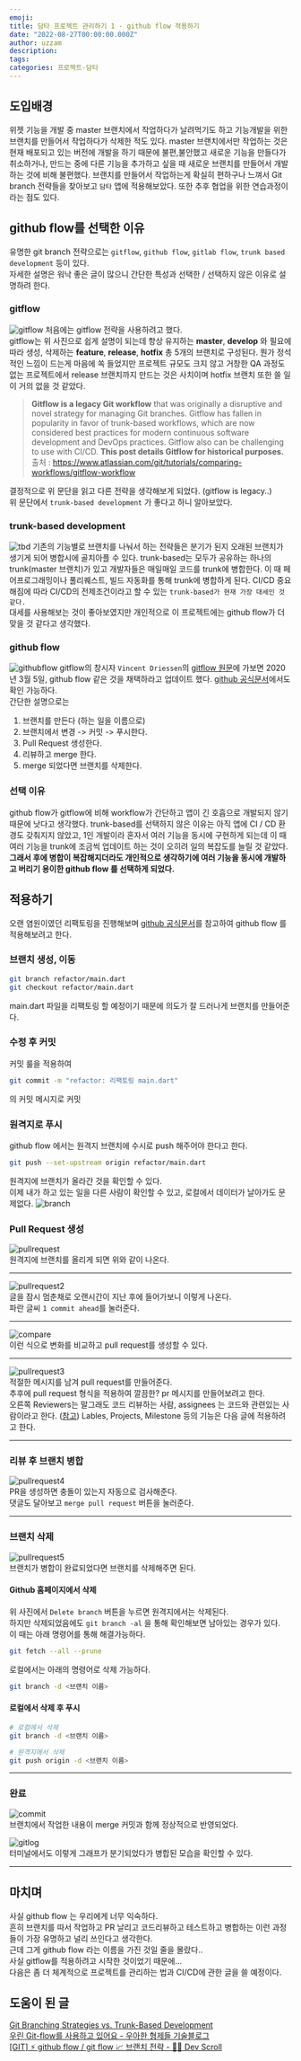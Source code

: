 ```yaml
---
emoji: 
title: 담타 프로젝트 관리하기 1 - github flow 적용하기
date: "2022-08-27T00:00:00.000Z"
author: uzzam
description: 
tags: 
categories: 프로젝트-담타
---
```


## 도입배경
위젯 기능을 개발 중 master 브랜치에서 작업하다가 날려먹기도 하고 기능개발을 위한 브랜치를 만들어서 작업하다가 삭제한 적도 있다. master 브랜치에서만 작업하는 것은 현재 배포되고 있는 버전에 개발을 하기 때문에 불편,불안했고 새로운 기능을 만들다가 취소하거나, 만드는 중에 다른 기능을 추가하고 싶을 때 새로운 브랜치를 만들어서 개발하는 것에 비해 불편했다. 브랜치를 만들어서 작업하는게 확실히 편하구나 느껴서 Git branch 전략들을 찾아보고 `담타` 앱에 적용해보았다. 또한 추후 협업을 위한 연습과정이라는 점도 있다.

## github flow를 선택한 이유

유명한 git branch 전략으로는 `gitflow`, `github flow`, `gitlab flow`, `trunk based development` 등이 있다.   
자세한 설명은 워낙 좋은 글이 많으니 간단한 특성과 선택한 / 선택하지 않은 이유로 설명하려 한다.

### gitflow
![gitflow](/images/gitflow.png)
처음에는 gitflow 전략을 사용하려고 했다.  
gitflow는 위 사진으로 쉽게 설명이 되는데 항상 유지하는 **master**, **develop** 와 필요에 따라 생성, 삭제하는 **feature**, **release**, **hotfix** 총 5개의 브랜치로 구성된다. 뭔가 정석적인 느낌이 드는게 마음에 쏙 들었지만 프로젝트 규모도 크지 않고 거창한 QA 과정도 없는 프로젝트에서 release 브랜치까지 만드는 것은 사치이며 hotfix 브랜치 또한 쓸 일이 거의 없을 것 같았다.
> **Gitflow is a legacy Git workflow** that was originally a disruptive and novel strategy for managing Git branches. Gitflow has fallen in popularity in favor of trunk-based workflows, which are now considered best practices for modern continuous software development and DevOps practices. Gitflow also can be challenging to use with CI/CD. **This post details Gitflow for historical purposes.**  
> 출처 : https://www.atlassian.com/git/tutorials/comparing-workflows/gitflow-workflow

결정적으로 위 문단을 읽고 다른 전략을 생각해보게 되었다. (gitflow is legacy..)  
위 문단에서 `trunk-based development` 가 좋다고 하니 알아보았다.

### trunk-based development  
![tbd](/images/trunkbased.png)
기존의 기능별로 브랜치를 나눠서 하는 전략들은 분기가 된지 오래된 브랜치가 생기게 되어 병합시에 골치아플 수 있다. trunk-based는 모두가 공유하는 하나의 trunk(master 브랜치)가 있고 개발자들은 매일매일 코드를 trunk에 병합한다. 이 때 페어프로그래밍이나 풀리퀘스트, 빌드 자동화를 통해 trunk에 병합하게 된다. CI/CD 중요해짐에 따라 CI/CD의 전제조건이라고 할 수 있는 `trunk-based가 현재 가장 대세인 것 같다.`  
대세를 사용해보는 것이 좋아보였지만 개인적으로 이 프로젝트에는 github flow가 더 맞을 것 같다고 생각했다.

### github flow
![githubflow](/images/githubflow.png)
gitflow의 창시자 `Vincent Driessen`의 [gitflow 원문](https://nvie.com/posts/a-successful-git-branching-model/)에 가보면 2020년 3월 5일, github flow 같은 것을 채택하라고 업데이트 했다. [github 공식문서](https://docs.github.com/en/get-started/quickstart/github-flow)에서도 확인 가능하다.  
간단한 설명으로는
1. 브랜치를 만든다 (하는 일을 이름으로)
2. 브랜치에서 변경 -> 커밋 -> 푸시한다.
3. Pull Request 생성한다.
4. 리뷰하고 merge 한다.
5. merge 되었다면 브랜치를 삭제한다.

### 선택 이유
github flow가 gitflow에 비해 workflow가 간단하고 앱이 긴 호흡으로 개발되지 않기 때문에 낫다고 생각했다. 
trunk-based를 선택하지 않은 이유는 아직 앱에 CI / CD 환경도 갖춰지지 않았고, 1인 개발이라 혼자서 여러 기능을 동시에 구현하게 되는데 이 때 여러 기능을 trunk에 조금씩 업데이트 하는 것이 오히려 일의 복잡도를 늘릴 것 같았다.  
**그래서 후에 병합이 복잡해지더라도 개인적으로 생각하기에 여러 기능을 동시에 개발하고 버리기 용이한 github flow 를 선택하게 되었다.**

## 적용하기
오랜 염원이였던 리팩토링을 진행해보며 [github 공식문서](https://docs.github.com/en/get-started/quickstart/github-flow)를 참고하여 github flow 를 적용해보려고 한다.

### 브랜치 생성, 이동
```bash
git branch refactor/main.dart
git checkout refactor/main.dart 
```
main.dart 파일을 리팩토링 할 예정이기 때문에 의도가 잘 드러나게 브랜치를 만들어준다.

### 수정 후 커밋
커밋 룰을 적용하여 
```bash
git commit -m "refactor: 리팩토링 main.dart"
``` 
의 커밋 메시지로 커밋

### 원격지로 푸시
github flow 에서는 원격지 브랜치에 수시로 push 해주어야 한다고 한다.
```bash
git push --set-upstream origin refactor/main.dart
```
원격지에 브랜치가 올라간 것을 확인할 수 있다.  
이제 내가 하고 있는 일을 다른 사람이 확인할 수 있고, 로컬에서 데이터가 날아가도 문제없다.
![branch](/images/branch.png)  

### Pull Request 생성
![pullrequest](/images/pullrequest.png)  
원격지에 브랜치를 올리게 되면 위와 같이 나온다.

--- 

![pullrequest2](/images/pullrequest2.png)  
글을 잠시 멈춘채로 오랜시간이 지난 후에 들어가보니 이렇게 나온다.  
파란 글씨 `1 commit ahead`를 눌러준다.

---

![compare](/images/compare.png)  
이런 식으로 변화를 비교하고 pull request를 생성할 수 있다.

---

![pullrequest3](/images/pullrequest3.png)  
적절한 메시지를 남겨 pull request를 만들어준다.  
추후에 pull request 형식을 적용하여 깔끔한? pr 메시지를 만들어보려고 한다.  
오른쪽 Reviewers는 말그래도 코드 리뷰하는 사람, assignees 는 코드와 관련있는 사람이라고 한다.  ([참고](https://stackoverflow.com/questions/41087206/on-github-whats-the-difference-between-reviewer-and-assignee))
Lables, Projects, Milestone 등의 기능은 다음 글에 적용하려고 한다.

---

### 리뷰 후 브랜치 병합
![pullrequest4](/images/pullrequest4.png)  
PR을 생성하면 충돌이 있는지 자동으로 검사해준다.  
댓글도 달아보고 `merge pull request` 버튼을 눌러준다.

---

### 브랜치 삭제
![pullrequest5](/images/pullrequest5.png)  
브랜치가 병합이 완료되었다면 브랜치를 삭제해주면 된다.

#### Github 홈페이지에서 삭제
위 사진에서 `Delete branch` 버튼을 누르면 원격지에서는 삭제된다.  
하지만 삭제되었음에도 `git branch -al` 을 통해 확인해보면 남아있는 경우가 있다.  
이 때는 아래 명령어를 통해 해결가능하다.

```bash
git fetch --all --prune
```
 
로컬에서는 아래의 명령어로 삭제 가능하다.

```bash
git branch -d <브랜치 이름>
```

#### 로컬에서 삭제 후 푸시

```bash
# 로컬에서 삭제
git branch -d <브랜치 이름>

# 원격지에서 삭제
git push origin -d <브랜치 이름>

```

--- 

### 완료
![commit](/images/commit.png)  
브랜치에서 작업한 내용이 merge 커밋과 함께 정상적으로 반영되었다.

![gitlog](/images/gitlog.png)  
터미널에서도 이렇게 그래프가 분기되었다가 병합된 모습을 확인할 수 있다.

---

## 마치며
사실 github flow 는 우리에게 너무 익숙하다.  
흔히 브랜치를 따서 작업하고 PR 날리고 코드리뷰하고 테스트하고 병합하는 이런 과정들이 가장 유명하고 널리 쓰인다고 생각한다.  
근데 그게 github flow 라는 이름을 가진 것일 줄을 몰랐다..  
사실 gitflow를 적용하려고 시작한 것이었기 때문에...  
다음은 좀 더 체계적으로 프로젝트를 관리하는 법과 CI/CD에 관한 글을 쓸 예정이다.

## 도움이 된 글
[Git Branching Strategies vs. Trunk-Based Development](https://launchdarkly.com/blog/git-branching-strategies-vs-trunk-based-development/)  
[우린 Git-flow를 사용하고 있어요 - 우아한 형제들 기술블로그](https://techblog.woowahan.com/2553/)  
[[GIT] ⚡️ github flow / git flow 📈 브랜치 전략 - 👨‍💻 Dev Scroll](https://inpa.tistory.com/entry/GIT-%E2%9A%A1%EF%B8%8F-github-flow-git-flow-%F0%9F%93%88-%EB%B8%8C%EB%9E%9C%EC%B9%98-%EC%A0%84%EB%9E%B5#Git_flow_%ED%9D%90%EB%A6%84)



```toc

```